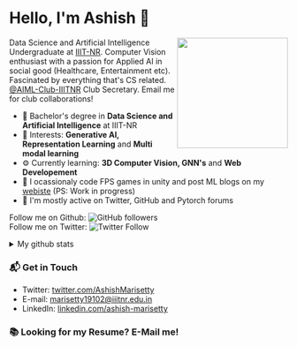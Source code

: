 # Hello, I'm Ashish 👋
<img align='right' src='https://media.giphy.com/media/bcKmIWkUMCjVm/giphy.gif' width='200"'>

Data Science and Artificial Intelligence Undergraduate at [IIIT-NR](https://www.iiitnr.ac.in/). Computer Vision enthusiast with a passion for Applied AI in social good (Healthcare, Entertainment etc). Fascinated by everything that's CS related. [@AIML-Club-IIITNR](https://github.com/AIML-Club-IIITNR) Club Secretary. Email me for club collaborations!

- 🔭 Bachelor's degree in **Data Science and Artificial Intelligence** at IIIT-NR
- 🌱 Interests: **Generative AI, Representation Learning** and **Multi modal learning**
- ⚙️ Currently learning: **3D Computer Vision, GNN's** and **Web Developement**
- 👯 I ocassionaly code FPS games in unity and post ML blogs on my [webiste](https://ashish013.github.io/) (PS: Work in progress)
- 💬 I'm mostly active on Twitter, GitHub and Pytorch forums

Follow me on Github: ![GitHub followers](https://img.shields.io/github/followers/Ashish013?label=Follow&style=social)  
Follow me on Twitter: ![Twitter Follow](https://img.shields.io/twitter/follow/AshishMarisetty?label=Follow&style=social)  

<details>
  <summary>My github stats</summary>
  &nbsp;&nbsp;&nbsp;&nbsp;<img src="https://github-readme-stats.vercel.app/api?username=Ashish013">
</details>  


### 📬 Get in Touch

- Twitter: [twitter.com/AshishMarisetty](https://twitter.com/AshishMarisetty)
- E-mail: marisetty19102@iiitnr.edu.in
- LinkedIn: [linkedin.com/ashish-marisetty](https://www.linkedin.com/in/ashish-marisetty-72136b191/)

### 📚 Looking for my Resume? E-Mail me!
<!--- ![Ashish Marisetty's github stats](https://github-readme-stats.vercel.app/api?username=Ashish013&show_icons=true&hide_border=true) ---> 
